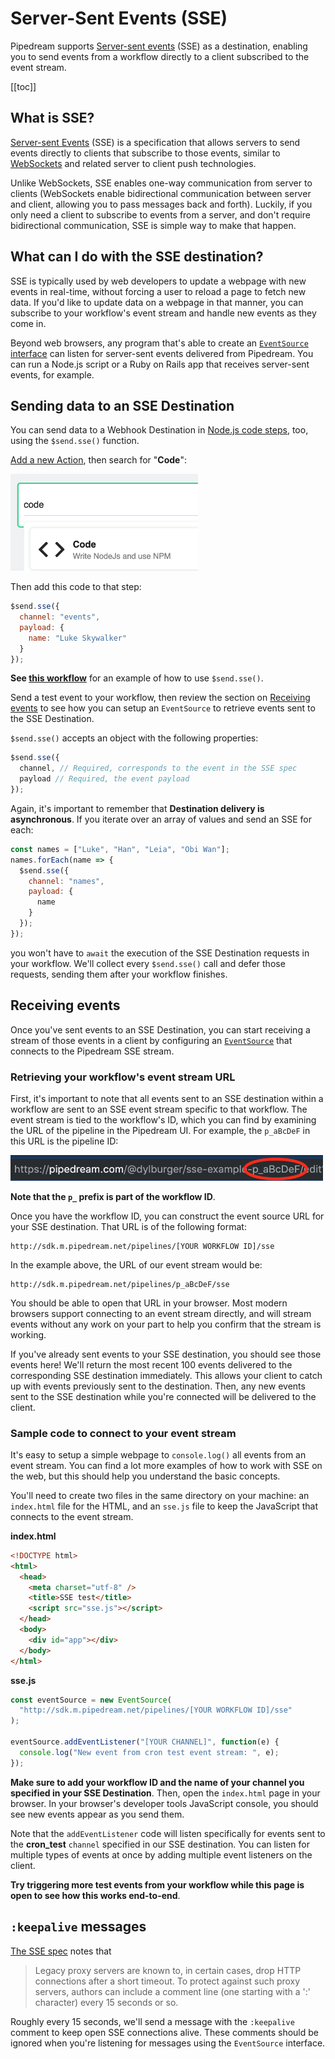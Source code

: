 # Server-Sent Events (SSE)

Pipedream supports [Server-sent events](https://developer.mozilla.org/en-US/docs/Web/API/Server-sent_events) (SSE) as a destination, enabling you to send events from a workflow directly to a client subscribed to the event stream.

[[toc]]

## What is SSE?

[Server-sent Events](https://developer.mozilla.org/en-US/docs/Web/API/Server-sent_events) (SSE) is a specification that allows servers to send events directly to clients that subscribe to those events, similar to [WebSockets](https://developer.mozilla.org/en-US/docs/Web/API/WebSockets_API) and related server to client push technologies.

Unlike WebSockets, SSE enables one-way communication from server to clients (WebSockets enable bidirectional communication between server and client, allowing you to pass messages back and forth). Luckily, if you only need a client to subscribe to events from a server, and don't require bidirectional communication, SSE is simple way to make that happen.

## What can I do with the SSE destination?

SSE is typically used by web developers to update a webpage with new events in real-time, without forcing a user to reload a page to fetch new data. If you'd like to update data on a webpage in that manner, you can subscribe to your workflow's event stream and handle new events as they come in.

Beyond web browsers, any program that's able to create an [`EventSource` interface](https://developer.mozilla.org/en-US/docs/Web/API/EventSource) can listen for server-sent events delivered from Pipedream. You can run a Node.js script or a Ruby on Rails app that receives server-sent events, for example.

## Sending data to an SSE Destination

You can send data to a Webhook Destination in [Node.js code steps](/workflows/steps/code/), too, using the `$send.sse()` function.

[Add a new Action](/workflows/steps/actions/#adding-a-new-action), then search for "**Code**":

<div>
<img alt="Code action" width="300" src="./images/new-code-step.png">
</div>

Then add this code to that step:

```javascript
$send.sse({
  channel: "events",
  payload: {
    name: "Luke Skywalker"
  }
});
```

**See [this workflow](https://pipedream.com/@dylburger/sse-example-p_ezCdBz/edit)** for an example of how to use `$send.sse()`.

Send a test event to your workflow, then review the section on [Receiving events](#receiving-events) to see how you can setup an `EventSource` to retrieve events sent to the SSE Destination.

`$send.sse()` accepts an object with the following properties:

```javascript
$send.sse({
  channel, // Required, corresponds to the event in the SSE spec
  payload // Required, the event payload
});
```

Again, it's important to remember that **Destination delivery is asynchronous**. If you iterate over an array of values and send an SSE for each:

```javascript
const names = ["Luke", "Han", "Leia", "Obi Wan"];
names.forEach(name => {
  $send.sse({
    channel: "names",
    payload: {
      name
    }
  });
});
```

you won't have to `await` the execution of the SSE Destination requests in your workflow. We'll collect every `$send.sse()` call and defer those requests, sending them after your workflow finishes.

## Receiving events

Once you've sent events to an SSE Destination, you can start receiving a stream of those events in a client by configuring an [`EventSource`](https://developer.mozilla.org/en-US/docs/Web/API/EventSource) that connects to the Pipedream SSE stream.

### Retrieving your workflow's event stream URL

First, it's important to note that all events sent to an SSE destination within a workflow are sent to an SSE event stream specific to that workflow. The event stream is tied to the workflow's ID, which you can find by examining the URL of the pipeline in the Pipedream UI. For example, the `p_aBcDeF` in this URL is the pipeline ID:

<div>
<img alt="New code step" width="500" src="./images/pipeline-id.png">
</div>

**Note that the `p_` prefix is part of the workflow ID**.

Once you have the workflow ID, you can construct the event source URL for your SSE destination. That URL is of the following format:

```
http://sdk.m.pipedream.net/pipelines/[YOUR WORKFLOW ID]/sse
```

In the example above, the URL of our event stream would be:

```
http://sdk.m.pipedream.net/pipelines/p_aBcDeF/sse
```

You should be able to open that URL in your browser. Most modern browsers support connecting to an event stream directly, and will stream events without any work on your part to help you confirm that the stream is working.

If you've already sent events to your SSE destination, you should see those events here! We'll return the most recent 100 events delivered to the corresponding SSE destination immediately. This allows your client to catch up with events previously sent to the destination. Then, any new events sent to the SSE destination while you're connected will be delivered to the client.

### Sample code to connect to your event stream

It's easy to setup a simple webpage to `console.log()` all events from an event stream. You can find a lot more examples of how to work with SSE on the web, but this should help you understand the basic concepts.

You'll need to create two files in the same directory on your machine: an `index.html` file for the HTML, and an `sse.js` file to keep the JavaScript that connects to the event stream.

**index.html**

```html
<!DOCTYPE html>
<html>
  <head>
    <meta charset="utf-8" />
    <title>SSE test</title>
    <script src="sse.js"></script>
  </head>
  <body>
    <div id="app"></div>
  </body>
</html>
```

**sse.js**

```javascript
const eventSource = new EventSource(
  "http://sdk.m.pipedream.net/pipelines/[YOUR WORKFLOW ID]/sse"
);

eventSource.addEventListener("[YOUR CHANNEL]", function(e) {
  console.log("New event from cron test event stream: ", e);
});
```

**Make sure to add your workflow ID and the name of your channel you specified in your SSE Destination**. Then, open the `index.html` page in your browser. In your browser's developer tools JavaScript console, you should see new events appear as you send them.

Note that the `addEventListener` code will listen specifically for events sent to the **cron_test** `channel` specified in our SSE destination. You can listen for multiple types of events at once by adding multiple event listeners on the client.

**Try triggering more test events from your workflow while this page is open to see how this works end-to-end**.

## `:keepalive` messages

[The SSE spec](https://www.w3.org/TR/2009/WD-eventsource-20090421/#notes) notes that

> Legacy proxy servers are known to, in certain cases, drop HTTP connections after a short timeout. To protect against such proxy servers, authors can include a comment line (one starting with a ':' character) every 15 seconds or so.

Roughly every 15 seconds, we'll send a message with the `:keepalive` comment to keep open SSE connections alive. These comments should be ignored when you're listening for messages using the `EventSource` interface.
